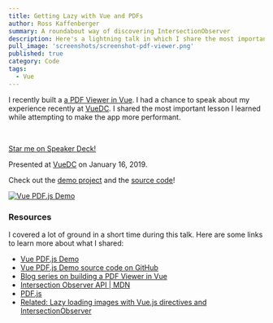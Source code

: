 ```yaml
---
title: Getting Lazy with Vue and PDFs
author: Ross Kaffenberger
summary: A roundabout way of discovering IntersectionObserver
description: Here's a lightning talk in which I share the most important lesson I learned while building a PDF Viewer in Vue. VueDC meetup, January 2019.
pull_image: 'screenshots/screenshot-pdf-viewer.png'
published: true
category: Code
tags:
  - Vue
---
```


I recently built a [a PDF Viewer in Vue](https://rossta.net/blog/series/pdf-viewer.html). I had a chance to speak about my experience recently at [VueDC](https://www.meetup.com/Vue-DC/events/257172134/). I shared the most important lesson I learned while attempting to make the app more performant.

<br />

<script async class="speakerdeck-embed" data-id="5600cc6307604ea3953edf843b3d5216" data-ratio="1.77777777777778" src="//speakerdeck.com/assets/embed.js"></script>

[Star me on Speaker Deck!](https://speakerdeck.com/rossta/getting-lazy-with-vue-and-pdfs)

Presented at [VueDC](https://www.meetup.com/Vue-DC/events/257172134/) on January 16, 2019.

Check out the [demo project](https://rossta.net/vue-pdfjs-demo) and the [source code](https://github.com/rossta/vue-pdfjs-demo)!

[![Vue PDF.js Demo](screenshots/screenshot-pdf-viewer.png)](https://github.com/rossta/vue-pdfjs-demo)

### Resources

I covered a lot of ground in a short time during this talk. Here are some links to learn more about what I shared:

- [Vue PDF.js Demo](https://rossta.net/vue-pdfjs-demo)
- [Vue PDF.js Demo source code on GitHub](https://github.com/rossta/vue-pdfjs-demo)
- [Blog series on building a PDF Viewer in Vue](https://rossta.net/blog/series/pdf-viewer.html)
- [Intersection Observer API | MDN](https://developer.mozilla.org/en-US/docs/Web/API/Intersection_Observer_API)
- [PDF.js](https://mozilla.github.io/pdf.js/)
- [Related: Lazy loading images with Vue.js directives and IntersectionObserver](https://itnext.io/lazy-loading-images-with-vue-js-directives-and-intersectionobserver-d0eb390cad9)
